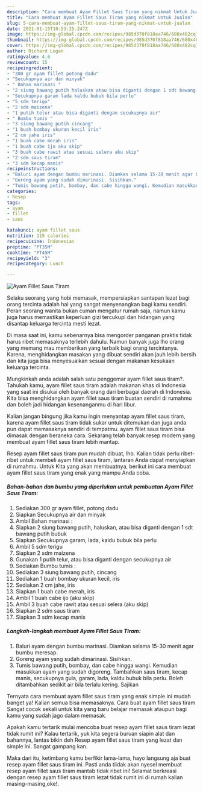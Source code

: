```yaml
---
description: "Cara membuat Ayam Fillet Saus Tiram yang nikmat Untuk Jualan"
title: "Cara membuat Ayam Fillet Saus Tiram yang nikmat Untuk Jualan"
slug: 5-cara-membuat-ayam-fillet-saus-tiram-yang-nikmat-untuk-jualan
date: 2021-01-15T10:53:25.247Z
image: https://img-global.cpcdn.com/recipes/985d370f818aa746/680x482cq70/ayam-fillet-saus-tiram-foto-resep-utama.jpg
thumbnail: https://img-global.cpcdn.com/recipes/985d370f818aa746/680x482cq70/ayam-fillet-saus-tiram-foto-resep-utama.jpg
cover: https://img-global.cpcdn.com/recipes/985d370f818aa746/680x482cq70/ayam-fillet-saus-tiram-foto-resep-utama.jpg
author: Richard Logan
ratingvalue: 4.6
reviewcount: 15
recipeingredient:
- "300 gr ayam fillet potong dadu"
- "Secukupnya air dan minyak"
- " Bahan marinasi "
- "2 siung bawang putih haluskan atau bisa diganti dengan 1 sdt bawang putih bubuk"
- "Secukupnya garam lada kaldu bubuk bila perlu"
- "5 sdm terigu"
- "2 sdm maizena"
- "1 putih telur atau bisa diganti dengan secukupnya air"
- " Bumbu tumis "
- "3 siung bawang putih cincang"
- "1 buah bombay ukuran kecil iris"
- "2 cm jahe iris"
- "1 buah cabe merah iris"
- "1 buah cabe ijo aku skip"
- "3 buah cabe rawit atau sesuai selera aku skip"
- "2 sdm saus tiram"
- "3 sdm kecap manis"
recipeinstructions:
- "Baluri ayam dengan bumbu marinasi. Diamkan selama 15-30 menit agar bumbu meresap."
- "Goreng ayam yang sudah dimarinasi. Sisihkan."
- "Tumis bawang putih, bombay, dan cabe hingga wangi. Kemudian masukkan ayam yang sudah digoreng. Tambahkan saus tiram, kecap manis, secukupnya gula, garam, lada, kaldu bubuk bila perlu. Boleh ditambahkan sedikit air bila terlalu kering. Sajikan"
categories:
- Resep
tags:
- ayam
- fillet
- saus

katakunci: ayam fillet saus 
nutrition: 115 calories
recipecuisine: Indonesian
preptime: "PT35M"
cooktime: "PT45M"
recipeyield: "3"
recipecategory: Lunch

---
```



![Ayam Fillet Saus Tiram](https://img-global.cpcdn.com/recipes/985d370f818aa746/680x482cq70/ayam-fillet-saus-tiram-foto-resep-utama.jpg)

Selaku seorang yang hobi memasak, mempersiapkan santapan lezat bagi orang tercinta adalah hal yang sangat menyenangkan bagi kamu sendiri. Peran seorang  wanita bukan cuman mengatur rumah saja, namun kamu juga harus memastikan keperluan gizi tercukupi dan hidangan yang disantap keluarga tercinta mesti lezat.

Di masa  saat ini, kamu sebenarnya bisa mengorder panganan praktis tidak harus ribet memasaknya terlebih dahulu. Namun banyak juga lho orang yang memang mau memberikan yang terbaik bagi orang tercintanya. Karena, menghidangkan masakan yang dibuat sendiri akan jauh lebih bersih dan kita juga bisa menyesuaikan sesuai dengan makanan kesukaan keluarga tercinta. 



Mungkinkah anda adalah salah satu penggemar ayam fillet saus tiram?. Tahukah kamu, ayam fillet saus tiram adalah makanan khas di Indonesia yang saat ini disukai oleh banyak orang dari berbagai daerah di Indonesia. Kita bisa menghidangkan ayam fillet saus tiram buatan sendiri di rumahmu dan boleh jadi hidangan kesenanganmu di hari libur.

Kalian jangan bingung jika kamu ingin menyantap ayam fillet saus tiram, karena ayam fillet saus tiram tidak sukar untuk ditemukan dan juga anda pun dapat memasaknya sendiri di tempatmu. ayam fillet saus tiram bisa dimasak dengan beraneka cara. Sekarang telah banyak resep modern yang membuat ayam fillet saus tiram lebih mantap.

Resep ayam fillet saus tiram pun mudah dibuat, lho. Kalian tidak perlu ribet-ribet untuk membeli ayam fillet saus tiram, lantaran Anda dapat menyiapkan di rumahmu. Untuk Kita yang akan membuatnya, berikut ini cara membuat ayam fillet saus tiram yang enak yang mampu Anda coba.

<!--inarticleads1-->

##### Bahan-bahan dan bumbu yang diperlukan untuk pembuatan Ayam Fillet Saus Tiram:

1. Sediakan 300 gr ayam fillet, potong dadu
1. Siapkan Secukupnya air dan minyak
1. Ambil  Bahan marinasi :
1. Siapkan 2 siung bawang putih, haluskan, atau bisa diganti dengan 1 sdt bawang putih bubuk
1. Siapkan Secukupnya garam, lada, kaldu bubuk bila perlu
1. Ambil 5 sdm terigu
1. Siapkan 2 sdm maizena
1. Gunakan 1 putih telur, atau bisa diganti dengan secukupnya air
1. Sediakan  Bumbu tumis :
1. Sediakan 3 siung bawang putih, cincang
1. Sediakan 1 buah bombay ukuran kecil, iris
1. Sediakan 2 cm jahe, iris
1. Siapkan 1 buah cabe merah, iris
1. Ambil 1 buah cabe ijo (aku skip)
1. Ambil 3 buah cabe rawit atau sesuai selera (aku skip)
1. Siapkan 2 sdm saus tiram
1. Siapkan 3 sdm kecap manis




<!--inarticleads2-->

##### Langkah-langkah membuat Ayam Fillet Saus Tiram:

1. Baluri ayam dengan bumbu marinasi. Diamkan selama 15-30 menit agar bumbu meresap.
1. Goreng ayam yang sudah dimarinasi. Sisihkan.
1. Tumis bawang putih, bombay, dan cabe hingga wangi. Kemudian masukkan ayam yang sudah digoreng. Tambahkan saus tiram, kecap manis, secukupnya gula, garam, lada, kaldu bubuk bila perlu. Boleh ditambahkan sedikit air bila terlalu kering. Sajikan




Ternyata cara membuat ayam fillet saus tiram yang enak simple ini mudah banget ya! Kalian semua bisa memasaknya. Cara buat ayam fillet saus tiram Sangat cocok sekali untuk kita yang baru belajar memasak ataupun bagi kamu yang sudah jago dalam memasak.

Apakah kamu tertarik mulai mencoba buat resep ayam fillet saus tiram lezat tidak rumit ini? Kalau tertarik, yuk kita segera buruan siapin alat dan bahannya, lantas bikin deh Resep ayam fillet saus tiram yang lezat dan simple ini. Sangat gampang kan. 

Maka dari itu, ketimbang kamu berfikir lama-lama, hayo langsung aja buat resep ayam fillet saus tiram ini. Pasti anda tiidak akan nyesel membuat resep ayam fillet saus tiram mantab tidak ribet ini! Selamat berkreasi dengan resep ayam fillet saus tiram lezat tidak rumit ini di rumah kalian masing-masing,oke!.

